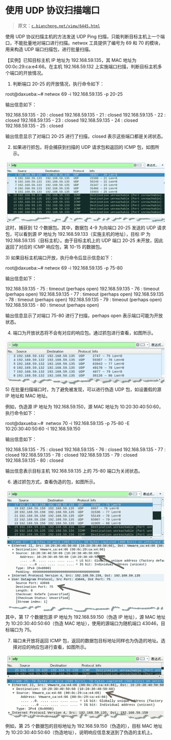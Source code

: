 # 使用 UDP 协议扫描端口

> 原文：[`c.biancheng.net/view/6445.html`](http://c.biancheng.net/view/6445.html)

使用 UDP 协议扫描主机的方法发送 UDP Ping 扫描，只能判断目标主机上一个端口，不能批量地对端口进行扫描。netwox 工具提供了编号为 69 和 70 的模块，用来构造 UDP 端口扫描包，进行批量扫描。

【实例】已知目标主机 IP 地址为 192.168.59.135，其 MAC 地址为 00:0c:29:ca:e4:66。在主机 192.168.59.132 上实施端口扫描，判断目标主机多个端口的开放情况。

1) 判断端口 20-25 的开放情况，执行命令如下：

root@daxueba:~# netwox 69 -i 192.168.59.135 -p 20-25

输出信息如下：

192.168.59.135 - 20 : closed
192.168.59.135 - 21 : closed
192.168.59.135 - 22 : closed
192.168.59.135 - 23 : closed
192.168.59.135 - 24 : closed
192.168.59.135 - 25 : closed

输出信息显示了对端口 20-25 进行了扫描，closed 表示这些端口都是关闭状态。

2) 如果进行抓包，将会捕获到扫描的 UDP 请求包和返回的 ICMP 包，如图所示。

![](img/cb001f61f7fee90af752ca0bbe51c6ac.png)这时，捕获到 12 个数据包。其中，数据包 4-9 为向端口 20-25 发送的 UDP 请求包，可以看到源 IP 地址为 192.168.59.133（实施主机的地址），目标 IP 为 192.168.59.135（目标主机）。由于目标主机上的 UDP 端口 20-25 未开放，因此返回了对应的 ICMP 响应包，第 10-15 的数据包。

3) 如果目标主机端口开放，执行命令后显示信息如下：

root@daxueba:~# netwox 69 -i 192.168.59.135 -p 75-80

输出信息如下：

192.168.59.135 - 75 : timeout (perhaps open)
192.168.59.135 - 76 : timeout (perhaps open)
192.168.59.135 - 77 : timeout (perhaps open)
192.168.59.135 - 78 : timeout (perhaps open)
192.168.59.135 - 79 : timeout (perhaps open)
192.168.59.135 - 80 : timeout (perhaps open)

输出信息显示了对端口 75-80 进行了扫描，perhaps open 表示端口可能为开放状态。

4) 端口为开放状态将不会有对应的响应包。通过抓包进行查看，如图所示。

![](img/e616b30c83a9549ab6de34503af8499d.png)
5) 在批量扫描端口时，为了避免被发现，可以进行伪造 UDP 包，如设置假的源 IP 地址和 MAC 地址。

例如，伪造源 IP 地址为 192.168.59.150，源 MAC 地址为 10:20:30:40:50:60，执行命令如下：

root@daxueba:~#  netwox 70 -i 192.168.59.135 -p 75-80 -E 10:20:30:40:50:60 -I 192.168.59.150

输出信息如下：

192.168.59.135 - 75 : closed
192.168.59.135 - 76 : closed
192.168.59.135 - 77 : closed
192.168.59.135 - 78 : closed
192.168.59.135 - 79 : closed
192.168.59.135 - 80 : closed

输出信息表示目标主机 192.168.59.135 上的 75-80 端口为关闭状态。

6) 通过抓包方式，查看伪造的包，如图所示。

![](img/826d361bf5a2c8a6fb839ac2eb4871f4.png)其中，第 17 个数据包源 IP 地址为 192.168.59.150（伪造 IP 地址），源 MAC 地址为 10:20:30:40:50:60（伪造 MAC 地址），使用的源端口为随机端口 43046，目标端口为 75。

7) 端口未开放将返回 ICMP 包，返回的数据包目标地址同样也为伪造的地址。选择对应的响应包进行查看，如图所示。

![](img/12fd50dc138e0d40b6fad036a4e7963e.png)例如，第 25 个数据包的目标地址为 192.168.59.150（伪造的），目标 MAC 地址为 10:20:30:40:50:60（伪造地址），说明响应信息发送到了伪造的主机上。